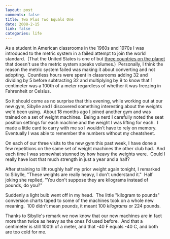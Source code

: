 ```yaml
--- 
layout: post
comments: false
title: Two Plus Two Equals One
date: 2008-2-15
link: false
categories: life
---
```

As a student in American classrooms in the 1960s and 1970s I was introduced to the metric system in a failed attempt to join the world standard.  (That the United States is one of but <a href="http://upload.wikimedia.org/wikipedia/commons/1/17/Metric_system.png" title="Three countries that don't use the metric system">three countries on the planet</a> that doesn't use the metric system speaks volumes.)  Personally, I think the reason the metric system failed was making it about converting and not adopting.  Countless hours were spent in classrooms adding 32 and dividing by 5 before subtracting 32 and multiplying by 9 to know that 1 centimeter was a 100th of a meter regardless of whether it was freezing in Fahrenheit or Celsius.

So it should come as no surprise that this evening, while working out at our new gym, Sibylle and I discovered something interesting about the weights we'd been using.  About 18 months ago I joined another gym and was trained on a set of weight machines.  Being a nerd I carefully noted the seat position settings for each machine and the weight I was lifting for each.  I made a little card to carry with me so I wouldn't have to rely on memory.  Eventually I was able to remember the numbers without my cheatsheet.

On each of our three visits to the new gym this past week, I have done a few repetitions on the same set of weight machines the other club had.  And each time I was somewhat stunned by how heavy the weights were.  Could I really have lost that much strength in just a year and a half?

After straining to lift roughly half my prior weight again tonight, I remarked to Sibylle, "These weights are really heavy, I don't understand it."  Half joking she replied, "You don't suppose they are kilograms instead of pounds, do you?"

Suddenly a light bulb went off in my head.  The little "kilogram to pounds" conversion charts taped to some of the machines took on a whole new meaning.  100 didn't mean <em>pounds</em>, it meant 100 <em>kilograms</em> or 224 pounds.

Thanks to Sibylle's remark we now know that our new machines are in fact more than twice as heavy as the ones I'd used before.  And that a centimeter is still 100th of a meter, and that -40 F equals -40 C, and both are too cold for me.
